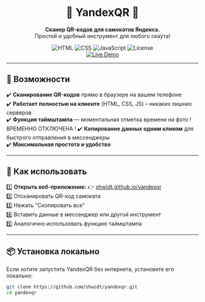 <div align="center">
  <h1>🚀 YandexQR 📱</h1>
  <p><b>Сканер QR-кодов для самокатов Яндекса.</b><br>Простой и удобный инструмент для любого скаута!</p>
  
  <img src="https://img.shields.io/badge/HTML-5-orange.svg" alt="HTML">
  <img src="https://img.shields.io/badge/CSS-3-blue.svg" alt="CSS">
  <img src="https://img.shields.io/badge/JavaScript-ES6-yellow.svg" alt="JavaScript">
  <img src="https://img.shields.io/github/license/shwidt/yandexqr" alt="License">
  
  <br>
  <a href="https://shwidt.github.io/yandexqr/" target="_blank">
    <img src="https://img.shields.io/badge/Demo-Online-green" alt="Live Demo">
  </a>
</div>

---

## 🚀 Возможности
✔️ **Сканирование QR-кодов** прямо в браузере на вашем телефоне  
✔️ **Работает полностью на клиенте** (HTML, CSS, JS) – никаких лишних серверов  
✔️ **Функция таймштампа** — моментальная отметка времени на фото ! ВРЕМЕННО ОТКЛЮЧЕНА !
✔️ **Копирование данных одним кликом** для быстрого отправления в мессенджеры  
✔️ **Максимальная простота и удобство**  

---

## 🔧 Как использовать
1️⃣ **Открыть веб-приложение:** 👉 [shwidt.github.io/yandexqr](https://shwidt.github.io/yandexqr/)  
2️⃣ Отсканировать QR-код самоката  
3️⃣ Нажать "Скопировать все"  
4️⃣ Вставить данные в мессенджер или другой инструмент  
5️⃣ Аналогично использовать функцию таймштампа  

---

## 📦 Установка локально
Если хотите запустить YandexQR без интернета, установите его локально:  

```bash
git clone https://github.com/shwidt/yandexqr.git
cd yandexqr
